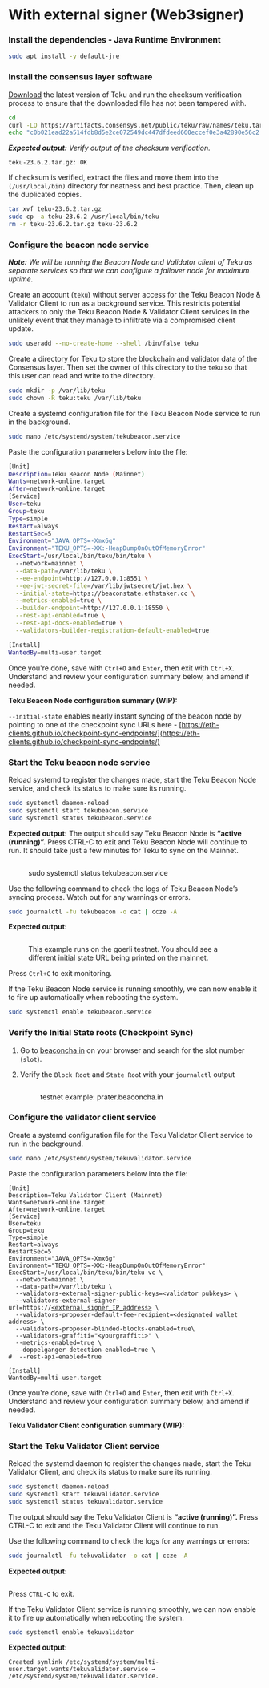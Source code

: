 # With external signer (Web3signer)

### Install the dependencies - Java Runtime Environment

```bash
sudo apt install -y default-jre
```

### Install the consensus layer software

[Download](https://github.com/ConsenSys/teku/releases) the latest version of Teku and run the checksum verification process to ensure that the downloaded file has not been tampered with.

```bash
cd
curl -LO https://artifacts.consensys.net/public/teku/raw/names/teku.tar.gz/versions/23.6.2/teku-23.6.2.tar.gz
echo "c0b021ead22a514fdb8d5e2ce072549dc447dfdeed660eccef0e3a42890e56c2 teku-23.6.2.tar.gz" | sha256sum --check
```

_**Expected output:** Verify output of the checksum verification._

```
teku-23.6.2.tar.gz: OK
```

If checksum is verified, extract the files and move them into the `(/usr/local/bin)` directory for neatness and best practice. Then, clean up the duplicated copies.

```bash
tar xvf teku-23.6.2.tar.gz
sudo cp -a teku-23.6.2 /usr/local/bin/teku
rm -r teku-23.6.2.tar.gz teku-23.6.2
```

### Configure the beacon node service

_**Note:**_ _We will be running the Beacon Node and Validator client of Teku as separate services so that we can configure a failover node for maximum uptime._

Create an account (`teku`) without server access for the Teku Beacon Node & Validator Client to run as a background service. This restricts potential attackers to only the Teku Beacon Node & Validator Client services in the unlikely event that they manage to infiltrate via a compromised client update.

```bash
sudo useradd --no-create-home --shell /bin/false teku
```

Create a directory for Teku to store the blockchain and validator data of the Consensus layer. Then set the owner of this directory to the `teku` so that this user can read and write to the directory.

```bash
sudo mkdir -p /var/lib/teku
sudo chown -R teku:teku /var/lib/teku
```

Create a systemd configuration file for the Teku Beacon Node service to run in the background.

```bash
sudo nano /etc/systemd/system/tekubeacon.service
```

Paste the configuration parameters below into the file:

```bash
[Unit]
Description=Teku Beacon Node (Mainnet)
Wants=network-online.target
After=network-online.target
[Service]
User=teku
Group=teku
Type=simple
Restart=always
RestartSec=5
Environment="JAVA_OPTS=-Xmx6g"
Environment="TEKU_OPTS=-XX:-HeapDumpOnOutOfMemoryError"
ExecStart=/usr/local/bin/teku/bin/teku \
  --network=mainnet \
  --data-path=/var/lib/teku \
  --ee-endpoint=http://127.0.0.1:8551 \
  --ee-jwt-secret-file=/var/lib/jwtsecret/jwt.hex \
  --initial-state=https://beaconstate.ethstaker.cc \
  --metrics-enabled=true \
  --builder-endpoint=http://127.0.0.1:18550 \
  --rest-api-enabled=true \
  --rest-api-docs-enabled=true \
  --validators-builder-registration-default-enabled=true 

[Install]
WantedBy=multi-user.target
```

Once you're done, save with `Ctrl+O` and `Enter`, then exit with `Ctrl+X`. Understand and review your configuration summary below, and amend if needed.

**Teku Beacon Node configuration summary (WIP):**

`--initial-state` enables nearly instant syncing of the beacon node by pointing to one of the checkpoint sync URLs here - [https://eth-clients.github.io/checkpoint-sync-endpoints/](https://eth-clients.github.io/checkpoint-sync-endpoints/)

### Start the Teku beacon node service

Reload systemd to register the changes made, start the Teku Beacon Node service, and check its status to make sure its running.

```bash
sudo systemctl daemon-reload
sudo systemctl start tekubeacon.service
sudo systemctl status tekubeacon.service
```

**Expected output:** The output should say Teku Beacon Node is **“active (running)”.** Press CTRL-C to exit and Teku Beacon Node will continue to run. It should take just a few minutes for Teku to sync on the Mainnet.

<figure><img src="../../../.gitbook/assets/image.png" alt=""><figcaption><p>sudo systemctl status tekubeacon.service</p></figcaption></figure>

Use the following command to check the logs of Teku Beacon Node’s syncing process. Watch out for any warnings or errors.

```bash
sudo journalctl -fu tekubeacon -o cat | ccze -A
```

**Expected output:**&#x20;

<figure><img src="../../../.gitbook/assets/image (3).png" alt=""><figcaption><p>This example runs on the goerli testnet. You should see a different initial state URL being printed on the mainnet.</p></figcaption></figure>

Press `Ctrl+C` to exit monitoring.

If the Teku Beacon Node service is running smoothly, we can now enable it to fire up automatically when rebooting the system.

```bash
sudo systemctl enable tekubeacon.service
```

### Verify the Initial State roots (Checkpoint Sync)

1. Go to [beaconcha.in](https://beaconcha.in/) on your browser and search for the slot number (`slot`).&#x20;
2.  &#x20;Verify the `Block Root` and `State Roo`t with your `journalctl` output

    <figure><img src="../../../.gitbook/assets/image (4).png" alt=""><figcaption><p>testnet example: prater.beaconcha.in</p></figcaption></figure>

### Configure the validator client service

Create a systemd configuration file for the Teku Validator Client service to run in the background.

```bash
sudo nano /etc/systemd/system/tekuvalidator.service
```

Paste the configuration parameters below into the file:

<pre class="language-bash"><code class="lang-bash">[Unit]
Description=Teku Validator Client (Mainnet)
Wants=network-online.target
After=network-online.target
[Service]
User=teku
Group=teku
Type=simple
Restart=always
RestartSec=5
Environment="JAVA_OPTS=-Xmx6g"
Environment="TEKU_OPTS=-XX:-HeapDumpOnOutOfMemoryError"
ExecStart=/usr/local/bin/teku/bin/teku vc \
  --network=mainnet \
  --data-path=/var/lib/teku \
  --validators-external-signer-public-keys=&#x3C;validator pubkeys> \
  --validators-external-signer-url=https://<a data-footnote-ref href="#user-content-fn-1">&#x3C;external_signer_IP_address></a> \
  --validators-proposer-default-fee-recipient=&#x3C;designated wallet address> \
  --validators-proposer-blinded-blocks-enabled=true\
  --validators-graffiti="&#x3C;yourgraffiti>" \
  --metrics-enabled=true \
  --doppelganger-detection-enabled=true \
#  --rest-api-enabled=true

[Install]
WantedBy=multi-user.target
</code></pre>

Once you're done, save with `Ctrl+O` and `Enter`, then exit with `Ctrl+X`. Understand and review your configuration summary below, and amend if needed.

**Teku Validator Client configuration summary (WIP):**

### Start the Teku Validator Client service

Reload the systemd daemon to register the changes made, start the Teku Validator Client, and check its status to make sure its running.

```bash
sudo systemctl daemon-reload
sudo systemctl start tekuvalidator.service
sudo systemctl status tekuvalidator.service
```

The output should say the Teku Validator Client is **“active (running)”.** Press CTRL-C to exit and the Teku Validator Client will continue to run.

Use the following command to check the logs for any warnings or errors:

```bash
sudo journalctl -fu tekuvalidator -o cat | ccze -A
```

**Expected output:**

<figure><img src="../../../.gitbook/assets/image (6).png" alt=""><figcaption></figcaption></figure>

Press `CTRL-C` to exit.

If the Teku Validator Client service is running smoothly, we can now enable it to fire up automatically when rebooting the system.

```bash
sudo systemctl enable tekuvalidator
```

**Expected output:**

```
Created symlink /etc/systemd/system/multi-user.target.wants/tekuvalidator.service → /etc/systemd/system/tekuvalidator.service.
```

[^1]: 
